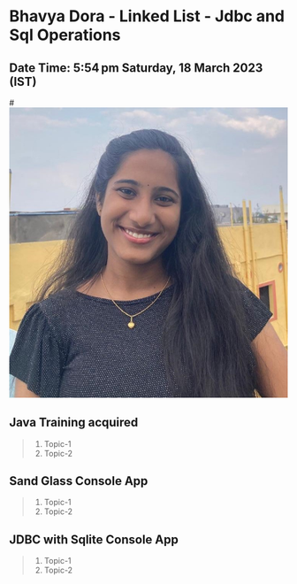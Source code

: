 # Bhavya Dora - Linked List - Jdbc and Sql Operations

## Date Time:  5:54 pm Saturday, 18 March 2023 (IST)

#![Bhaya Dora|150x150](Documentation/Images/Bhavya%20Github.jpg)

## Java Training acquired

> 1. Topic-1
> 1. Topic-2

## Sand Glass Console App

> 1. Topic-1
> 1. Topic-2

## JDBC with Sqlite Console App
> 1. Topic-1
> 1. Topic-2

